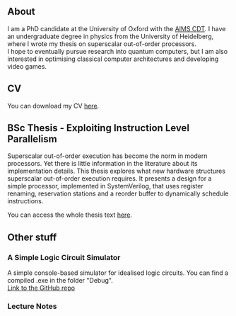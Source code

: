 ## About

I am a PhD candidate at the University of Oxford with the [AIMS CDT](aims.robots.ox.ac.uk). I have an undergraduate degree in physics from the University of Heidelberg, where I wrote my thesis on superscalar out-of-order processors. <br>
I hope to eventually pursue research into quantum computers, but I am also interested in optimising classical computer architectures and developing video games. <br>


## CV

You can download my CV [here](https://github.com/amanda-matthes/amanda-matthes.github.io/blob/master/docs/CV/cv.pdf).


## BSc Thesis - Exploiting Instruction Level Parallelism

Superscalar out-of-order execution has become the norm in modern processors. Yet there is little information in the literature about its implementation details. This thesis explores what new hardware structures superscalar out-of-order execution requires. It presents a design for a simple processor, implemented in SystemVerilog, that uses register renaming, reservation stations and a reorder buffer to dynamically schedule instructions. <br>

You can access the whole thesis text [here](https://github.com/amanda-matthes/amanda-matthes.github.io/blob/master/docs/bachelor.pdf).


## Other stuff

### A Simple Logic Circuit Simulator 

A simple console-based simulator for idealised logic circuits. You can find a compiled .exe in the folder "Debug". <br>
[Link to the GitHub repo](https://github.com/amanda-matthes/A-Simple-Logic-Circuit-Simulator)


### Lecture Notes






